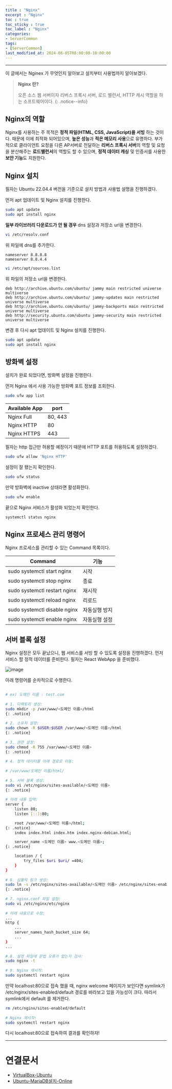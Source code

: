 ```yaml
---
title : "Nginx"
excerpt : "Nginx"
toc : true
toc_sticky : true
toc_label : "Nginx"
categories:
- ServerCommon
tags:
- [ServerCommon]
last_modified_at: 2024-08-05T08:00:00-10:00:00
---
```

  
---
  
 이 글에서는 Nginex 가 무엇인지 알아보고 설치부터 사용법까지 알아보겠다.

> **Nginx 란?**  
>
> 오픈 소스 웹 서버이자 리버스 프록시 서버, 로드 밸런서, HTTP 캐시 역할을 하는 소프트웨어이다. 
{: .notice--info}  
  
## Nginx의 역할
 Nginx를 사용하는 주 목적은 **정적 파일(HTML, CSS, JavaScript)을 서빙** 하는 것이다. 때문에 이에 최적화 되어있으며, **높은 성능**과 **적은 메모리 사용**으로 유명하다. 부가적으로 클라이언트 요청을 다른 AP서버로 전달하는 **리버스 프록시 서버**의 역할 및 요청을 분산해주는 **로드밸런서**의 역할도 할 수 있으며, **정적 데이터 캐싱** 및 인증서를 사용한 **보안 기능**도 지원한다.
  
## Nginx 설치
 필자는 Ubuntu 22.04.4 버전을 기준으로 설치 방법과 사용법 설명을 진행하겠다. 

 먼저 apt 업데이트 및 Nginx 설치를 진행한다.
  
```bash
sudo apt update
sudo apt install nginx
```

 **일부 라이브러리 다운로드가 안 될 경우** dns 설정과 저장소 url을 변경한다.
  
```bash
vi /etc/resolv.conf
```

 위 파일에 dns를 추가한다.

```
nameserver 8.8.8.8 
nameserver 8.8.4.4
```
  
```bash
vi /etc/apt/sources.list
```

 위 파일의 저장소 url을 변경한다.

```
deb http://archive.ubuntu.com/ubuntu/ jammy main restricted universe multiverse
deb http://archive.ubuntu.com/ubuntu/ jammy-updates main restricted universe multiverse
deb http://archive.ubuntu.com/ubuntu/ jammy-backports main restricted universe multiverse
deb http://security.ubuntu.com/ubuntu jammy-security main restricted universe multiverse
```

 변경 후 다시 apt 업데이트 및 Nginx 설치를 진행한다.
  
```bash
sudo apt update
sudo apt install nginx
```
  
## 방화벽 설정
 설치가 완료 되었다면, 방화벽 설정을 진행한다.

 먼저 Nginx 에서 사용 가능한 방화벽 포트 정보를 조회한다.
  
```bash
sudo ufw app list
```
  
| Available App | port    |
| ------------- | ------- |
| Nginx Full    | 80, 443 |
| Nginx HTTP    | 80      |
| Nginx HTTPS   | 443     |

 필자는 http 접근만 허용할 예정이기 때문에 HTTP 포트를 허용하도록 설정하겠다.
  
```bash
sudo ufw allow 'Nginx HTTP'
```

 설정이 잘 됐는지 확인한다.
  
```bash
sudo ufw status
```

 만약 방화벽에 inactive 상태라면 활성화한다.
  
```bash
sudo ufw enable
```

 끝으로 Nginx 서비스가 활성화 되었는지 확인한다.
  
```bash
systemctl status nginx
```
  
## Nginx 프로세스 관리 명령어
 Nginx 프로세스를 관리할 수 있는 Command 목록이다.

| Command                      | 기능      |
| ---------------------------- | ------- |
| sudo systemctl start nginx   | 시작      |
| sudo systemctl stop nginx    | 종료      |
| sudo systemctl restart nginx | 재시작     |
| sudo systemctl reload nginx  | 리로드     |
| sudo systemctl disable nginx | 자동실행 방지 |
| sudo systemctl enable nginx  | 자동실행 설정 |
  
## 서버 블록 설정
 Nginx 설정은 모두 끝났으니, 웹 서비스를 서빙 할 수 있도록 설정을 진행하겠다. 먼저 서비스 할 정적 데이터를 준비한다. 필자는 React WebApp 을 준비했다.
  
![image](../../assets/images/React_Publish.png)

 아래 명령어를 순차적으로 수행한다.
  
```bash
  
# ex) 도메인 이름 : test.com
  
# 1. 디렉토리 생성:
sudo mkdir -p /var/www/<도메인 이름>/html 
{: .notice}  
  
# 2. 소유자 설정:
sudo chown -R $USER:$USER /var/www/<도메인 이름>/html 
{: .notice}  
  
# 3. 권한 설정:
sudo chmod -R 755 /var/www/<도메인 이름> 
{: .notice}  
  
# 4. 정적 데이터를 아래 경로로 이동:
  
# /var/www/도메인 이름/html/
  
# 5. 서버 블록 생성:
sudo vi /etc/nginx/sites-available/<도메인 이름> 
{: .notice}  
  
# 아래 내용 입력:
server {
    listen 80;
    listen [::]:80;

    root /var/www/<도메인 이름>/html; 
{: .notice}  
    index index.html index.htm index.nginx-debian.html;

    server_name <도메인 이름> www.<도메인 이름>; 
{: .notice}  

    location / {
        try_files $uri $uri/ =404;
    }
}
  
# 6. 심볼릭 링크 생성:
sudo ln -s /etc/nginx/sites-available/<도메인 이름> /etc/nginx/sites-enabled/ 
{: .notice}  
  
# 7. nginx.conf 파일 설정:
sudo vi /etc/nginx/etc/nginx
  
# 아래 내용으로 수정:
...
http {
    ...
    server_names_hash_bucket_size 64;
    ...
}
...
  
# 8. 설정 파일에 문법 오류가 없는지 검사:
sudo nginx -t
  
# 9. Nginx 재시작:
sudo systemctl restart nginx
```

 만약 localhost:80으로 접속 했을 때,  nginx welcome 페이지가 보인다면 symlink가 /etc/nginx/sites-enabled/default 경로를 바라보고 있을 가능성이 크다. 따라서 symlink에서 default 를 제거한다.
  
```bash
rm /etc/nginx/sites-enabled/default
  
# Nginx 재시작:
sudo systemctl restart nginx
```

 다시 localhost:80으로 접속하여 결과를 확인하자!

---
  
# 연결문서
- [VirtualBox-Ubuntu](../../developcommon/developcommon-VirtualBox-Ubuntu)
- [Ubuntu-MariaDB설치-Online](../../os/os-Ubuntu-MariaDB설치-Online)